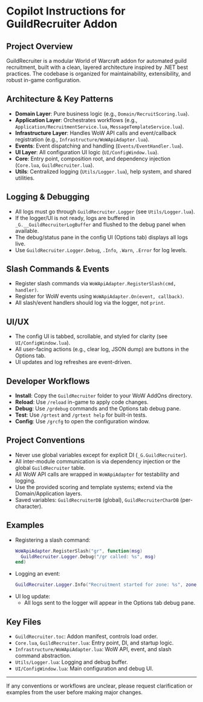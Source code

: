 # Copilot Instructions for GuildRecruiter Addon

## Project Overview
GuildRecruiter is a modular World of Warcraft addon for automated guild recruitment, built with a clean, layered architecture inspired by .NET best practices. The codebase is organized for maintainability, extensibility, and robust in-game configuration.

## Architecture & Key Patterns
- **Domain Layer**: Pure business logic (e.g., `Domain/RecruitScoring.lua`).
- **Application Layer**: Orchestrates workflows (e.g., `Application/RecruitmentService.lua`, `MessageTemplateService.lua`).
- **Infrastructure Layer**: Handles WoW API calls and event/callback registration (e.g., `Infrastructure/WoWApiAdapter.lua`).
- **Events**: Event dispatching and handling (`Events/EventHandler.lua`).
- **UI Layer**: All configuration UI logic (`UI/ConfigWindow.lua`).
- **Core**: Entry point, composition root, and dependency injection (`Core.lua`, `GuildRecruiter.lua`).
- **Utils**: Centralized logging (`Utils/Logger.lua`), help system, and shared utilities.

## Logging & Debugging
- All logs must go through `GuildRecruiter.Logger` (see `Utils/Logger.lua`).
- If the logger/UI is not ready, logs are buffered in `_G.__GuildRecruiterLogBuffer` and flushed to the debug panel when available.
- The debug/status pane in the config UI (Options tab) displays all logs live.
- Use `GuildRecruiter.Logger.Debug`, `.Info`, `.Warn`, `.Error` for log levels.

## Slash Commands & Events
- Register slash commands via `WoWApiAdapter.RegisterSlash(cmd, handler)`.
- Register for WoW events using `WoWApiAdapter.On(event, callback)`.
- All slash/event handlers should log via the logger, not `print`.

## UI/UX
- The config UI is tabbed, scrollable, and styled for clarity (see `UI/ConfigWindow.lua`).
- All user-facing actions (e.g., clear log, JSON dump) are buttons in the Options tab.
- UI updates and log refreshes are event-driven.

## Developer Workflows
- **Install**: Copy the `GuildRecruiter` folder to your WoW AddOns directory.
- **Reload**: Use `/reload` in-game to apply code changes.
- **Debug**: Use `/grdebug` commands and the Options tab debug pane.
- **Test**: Use `/grtest` and `/grtest help` for built-in tests.
- **Config**: Use `/grcfg` to open the configuration window.

## Project Conventions
- Never use global variables except for explicit DI (`_G.GuildRecruiter`).
- All inter-module communication is via dependency injection or the global `GuildRecruiter` table.
- All WoW API calls are wrapped in `WoWApiAdapter` for testability and logging.
- Use the provided scoring and template systems; extend via the Domain/Application layers.
- Saved variables: `GuildRecruiterDB` (global), `GuildRecruiterCharDB` (per-character).

## Examples
- Registering a slash command:
  ```lua
  WoWApiAdapter.RegisterSlash("gr", function(msg)
    GuildRecruiter.Logger.Debug("/gr called: %s", msg)
  end)
  ```
- Logging an event:
  ```lua
  GuildRecruiter.Logger.Info("Recruitment started for zone: %s", zone)
  ```
- UI log update:
  - All logs sent to the logger will appear in the Options tab debug pane.

## Key Files
- `GuildRecruiter.toc`: Addon manifest, controls load order.
- `Core.lua`, `GuildRecruiter.lua`: Entry point, DI, and startup logic.
- `Infrastructure/WoWApiAdapter.lua`: WoW API, event, and slash command abstraction.
- `Utils/Logger.lua`: Logging and debug buffer.
- `UI/ConfigWindow.lua`: Main configuration and debug UI.

---

If any conventions or workflows are unclear, please request clarification or examples from the user before making major changes.
